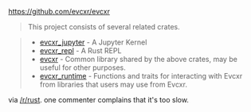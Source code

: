 https://github.com/evcxr/evcxr

> This project consists of several related crates.

> - [evcxr_jupyter](https://github.com/evcxr/evcxr/blob/main/evcxr_jupyter/README.md) - A Jupyter Kernel 
> - [evcxr_repl](https://github.com/evcxr/evcxr/blob/main/evcxr_repl/README.md) - A Rust REPL
> - [evcxr](https://github.com/evcxr/evcxr/blob/main/evcxr/README.md) - Common library shared by the above crates, may be useful for other purposes.
> - [evcxr_runtime](https://github.com/evcxr/evcxr/blob/main/evcxr_runtime/README.md) - Functions and traits for interacting with Evcxr from libraries that users may use from Evcxr.

via [/r/rust](https://www.reddit.com/r/rust/comments/17lo0gg/evcxr_rust_repl_is_an_incredible_tool/). one commenter complains that it's too slow.